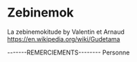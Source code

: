 # Zebinemok
La zebinemokitude by Valentin et Arnaud
https://en.wikipedia.org/wiki/Gudetama

-------REMERCIEMENTS--------
Personne
